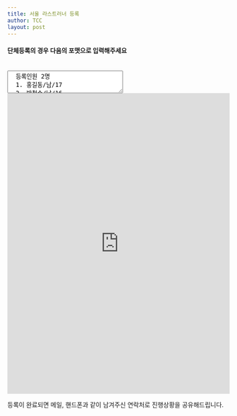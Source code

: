 ```yaml
---
title: 서울 라스트러너 등록
author: TCC 
layout: post
---
```


#### 단체등록의 경우 다음의 포맷으로 입력해주세요

<br>

<textarea class="example" readonly cols="30" rows="3">
  등록인원 2명
  1. 홍길동/남/17
  2. 박철수/남/16
</textarea>

<br>

<iframe src="https://docs.google.com/forms/d/e/1FAIpQLSdln6isUpCc2m_rGmcxIYG5ZD2o_xWFdho_BO5MNfWJzFtEog/viewform?embedded=true"
    width="100%" height="680px" frameborder="0" marginheight="0" marginwidth="0">2019년 서울 라스트러너 등록</iframe>

등록이 완료되면 메일, 핸드폰과 같이 남겨주신 연락처로 진행상황을 공유해드립니다.

